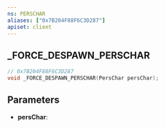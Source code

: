 ```yaml
---
ns: PERSCHAR
aliases: ["0x7B204F88F6C3D287"]
apiset: client
---
```

## _FORCE_DESPAWN_PERSCHAR

```c
// 0x7B204F88F6C3D287
void _FORCE_DESPAWN_PERSCHAR(PersChar persChar);
```


## Parameters
* **persChar**:



